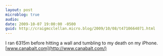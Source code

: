 ```yaml
---
layout: post
microblog: true
audio: 
date: 2009-10-07 19:00:00 -0500
guid: http://craigmcclellan.micro.blog/2009/10/08/t4710664071.html
---
```

I ran 6315m before hitting a wall and tumbling to my death on my iPhone. [www.canabalt.com](http://www.canabalt.com/)
